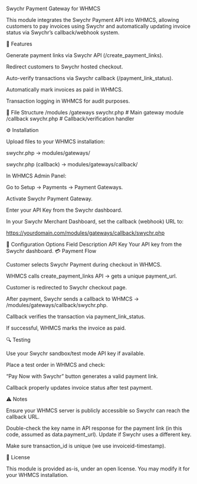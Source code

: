 Swychr Payment Gateway for WHMCS

This module integrates the Swychr Payment API into WHMCS, allowing customers to pay invoices using Swychr and automatically updating invoice status via Swychr’s callback/webhook system.

🚀 Features

Generate payment links via Swychr API (/create_payment_links).

Redirect customers to Swychr hosted checkout.

Auto-verify transactions via Swychr callback (/payment_link_status).

Automatically mark invoices as paid in WHMCS.

Transaction logging in WHMCS for audit purposes.

📂 File Structure
/modules
  /gateways
    swychr.php                # Main gateway module
    /callback
      swychr.php              # Callback/verification handler

⚙️ Installation

Upload files to your WHMCS installation:

swychr.php → modules/gateways/

swychr.php (callback) → modules/gateways/callback/

In WHMCS Admin Panel:

Go to Setup → Payments → Payment Gateways.

Activate Swychr Payment Gateway.

Enter your API Key from the Swychr dashboard.

In your Swychr Merchant Dashboard, set the callback (webhook) URL to:

https://yourdomain.com/modules/gateways/callback/swychr.php

🔑 Configuration Options
Field	Description
API Key	Your API key from the Swychr dashboard.
💳 Payment Flow

Customer selects Swychr Payment during checkout in WHMCS.

WHMCS calls create_payment_links API → gets a unique payment_url.

Customer is redirected to Swychr checkout page.

After payment, Swychr sends a callback to WHMCS → /modules/gateways/callback/swychr.php.

Callback verifies the transaction via payment_link_status.

If successful, WHMCS marks the invoice as paid.

🔍 Testing

Use your Swychr sandbox/test mode API key if available.

Place a test order in WHMCS and check:

“Pay Now with Swychr” button generates a valid payment link.

Callback properly updates invoice status after test payment.

⚠️ Notes

Ensure your WHMCS server is publicly accessible so Swychr can reach the callback URL.

Double-check the key name in API response for the payment link (in this code, assumed as data.payment_url). Update if Swychr uses a different key.

Make sure transaction_id is unique (we use invoiceid-timestamp).

📜 License

This module is provided as-is, under an open license. You may modify it for your WHMCS installation.